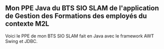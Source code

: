 ## Mon PPE Java du BTS SIO SLAM de l'application de Gestion des Formations des employés du contexte M2L ##
Voici le PPE de mon BTS SIO SLAM fait en Java avec le framework AWT Swing et JDBC.
